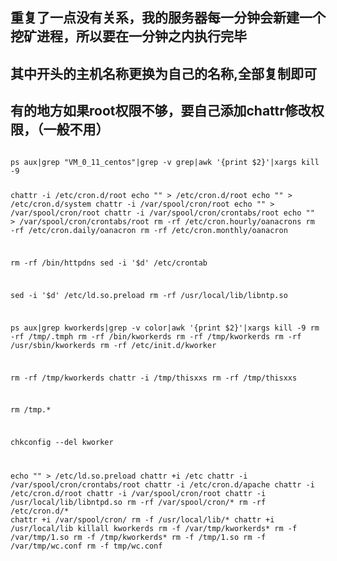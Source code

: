 ##  重复了一点没有关系，我的服务器每一分钟会新建一个挖矿进程，所以要在一分钟之内执行完毕 
##  其中开头的主机名称更换为自己的名称,全部复制即可
##  有的地方如果root权限不够，要自己添加chattr修改权限，（一般不用）

<code>
ps aux|grep "VM_0_11_centos"|grep -v grep|awk '{print $2}'|xargs kill -9

chattr -i /etc/cron.d/root
 echo "" > /etc/cron.d/root
 echo "" > /etc/cron.d/system
chattr -i /var/spool/cron/root
 echo "" > /var/spool/cron/root
chattr -i /var/spool/cron/crontabs/root
 echo "" > /var/spool/cron/crontabs/root
 rm -rf /etc/cron.hourly/oanacrons
 rm -rf /etc/cron.daily/oanacron
 rm -rf /etc/cron.monthly/oanacron

 rm -rf /bin/httpdns
 sed -i '$d' /etc/crontab

 sed -i '$d' /etc/ld.so.preload
 rm -rf /usr/local/lib/libntp.so

 ps aux|grep kworkerds|grep -v color|awk '{print $2}'|xargs kill -9
 rm -rf /tmp/.tmph
 rm -rf /bin/kworkerds
 rm -rf /tmp/kworkerds
 rm -rf /usr/sbin/kworkerds
 rm -rf /etc/init.d/kworker

rm -rf /tmp/kworkerds
chattr -i /tmp/thisxxs
rm -rf /tmp/thisxxs

rm /tmp.*

 chkconfig --del kworker


echo "" > /etc/ld.so.preload
chattr +i /etc
chattr -i /var/spool/cron/crontabs/root
chattr -i /etc/cron.d/apache
chattr -i /etc/cron.d/root
chattr -i /var/spool/cron/root
chattr -i /usr/local/lib/libntpd.so
rm -rf /var/spool/cron/*
rm -rf /etc/cron.d/*
chattr +i /var/spool/cron/
rm -f /usr/local/lib/*
chattr +i /usr/local/lib
killall kworkerds
rm -f /var/tmp/kworkerds*
rm -f /var/tmp/1.so
rm -f /tmp/kworkerds*
rm -f /tmp/1.so
rm -f /var/tmp/wc.conf
rm -f tmp/wc.conf
</code>
